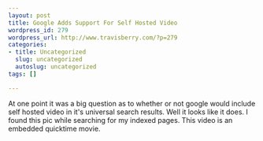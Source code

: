 ```yaml
--- 
layout: post
title: Google Adds Support For Self Hosted Video
wordpress_id: 279
wordpress_url: http://www.travisberry.com/?p=279
categories: 
- title: Uncategorized
  slug: uncategorized
  autoslug: uncategorized
tags: []

---
```

At one point it was a big question as to whether or not google would include self hosted video in it's universal search results. Well it looks like it does. I found this pic while searching for my indexed pages. This video is an embedded quicktime movie.
